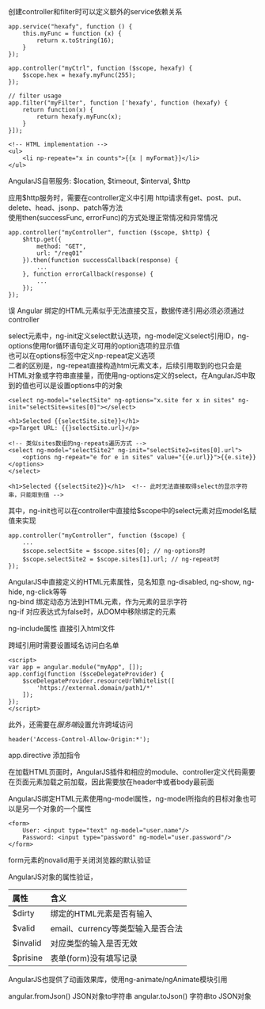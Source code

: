 
创建controller和filter时可以定义额外的service依赖关系

```
app.service("hexafy", function () {
    this.myFunc = function (x) {
        return x.toString(16);
    }
});

app.controller("myCtrl", function ($scope, hexafy) {
    $scope.hex = hexafy.myFunc(255);
});

// filter usage
app.filter("myFilter", function ['hexafy', function (hexafy) {
    return function(x) {
        return hexafy.myFunc(x);
    }
}]);

<!-- HTML implementation -->
<ul>
    <li np-repeate="x in counts">{{x | myFormat}}</li>
</ul>
```

AngularJS自带服务: $location, $timeout, $interval, $http

应用$http服务时，需要在controller定义中引用
http请求有get、post、put、delete、head、jsonp、patch等方法  
使用then(successFunc, errorFunc)的方式处理正常情况和异常情况

```
app.controller("myController", function ($scope, $http) {
    $http.get({
        method: "GET", 
        url: "/req01"
    }).then(function successCallback(response) {
        ...
    }, function errorCallback(response) {
        ...
    });
});
```

误 Angular 绑定的HTML元素似乎无法直接交互，数据传递引用必须必须通过controller

select元素中，ng-init定义select默认选项，ng-model定义select引用ID，ng-options使用for循环语句定义可用的option选项的显示值  
也可以在options标签中定义np-repeat定义选项  
二者的区别是，ng-repeat直接构造html元素文本，后续引用取到的也只会是HTML对象或字符串直接量，而使用ng-options定义的select，在AngularJS中取到的值也可以是设置options中的对象

```
<select ng-model="selectSite" ng-options="x.site for x in sites" ng-init="selectSite=sites[0]"></select>

<h1>Selected {{selectSite.site}}</h1>
<p>Target URL: {{}selectSite.url}</p>

<!-- 类似sites数组的ng-repeats遍历方式 -->
<select ng-model="selectSite2" ng-init="selectSite2=sites[0].url">
    <options ng-repeat="e for e in sites" value="{{e.url}}">{{e.site}}</options>
</select>

<h1>Selected {{selectSite2}}</h1>  <!-- 此时无法直接取得select的显示字符串，只能取到值 -->
```

其中，ng-init也可以在controller中直接给$scope中的select元素对应model名赋值来实现

```
app.controller("myController", function ($scope) {
    ...
    $scope.selectSite = $scope.sites[0]; // ng-options时
    $scope.selectSite2 = $scope.sites[1].url; // ng-repeat时
});
```

AngularJS中直接定义的HTML元素属性，见名知意 ng-disabled, ng-show, ng-hide, ng-click等等  
ng-bind 绑定动态方法到HTML元素，作为元素的显示字符  
ng-if 对应表达式为false时，从DOM中移除绑定的元素

ng-include属性 直接引入html文件

跨域引用时需要设置域名访问白名单

```
<script>
var app = angular.module("myApp", []);
app.config(function ($sceDelegateProvider) {
    $sceDelegateProvider.resourceUrlWhitelist([
        'https://external.domain/path1/*'
    ]);
});
</script>
```

此外，还需要在*服务端*设置允许跨域访问

`header('Access-Control-Allow-Origin:*');`


app.directive  添加指令

在加载HTML页面时，AngularJS插件和相应的module、controller定义代码需要在页面元素加载之前加载，因此需要放在header中或者body最前面

AngularJS绑定HTML元素使用ng-model属性，ng-model所指向的目标对象也可以是另一个对象的一个属性

```
<form>
    User: <input type="text" ng-model="user.name"/>
    Password: <input type="password" ng-model="user.password"/>
</form>
```

form元素的novalid用于关闭浏览器的默认验证

AngularJS对象的属性验证，

属性 | 含义
:-------- | :---------
$dirty | 绑定的HTML元素是否有输入
$valid | email、currency等类型输入是否合法
$invalid | 对应类型的输入是否无效
$prisine | 表单(form)没有填写记录

AngularJS也提供了动画效果库，使用ng-animate/ngAnimate模块引用

angular.fromJson()  JSON对象to字符串
angular.toJson() 字符串to JSON对象
